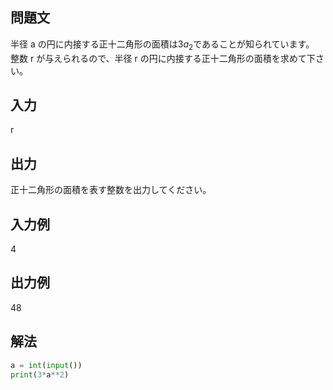 ## 問題文
半径 a の円に内接する正十二角形の面積は$`3a_{2}`$であることが知られています。  
整数 
r が与えられるので、半径 
r の円に内接する正十二角形の面積を求めて下さい。
## 入力
r
## 出力
正十二角形の面積を表す整数を出力してください。
## 入力例
4
## 出力例
48
## 解法

```python
a = int(input())
print(3*a**2)